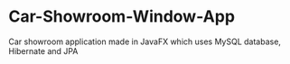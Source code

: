 # Car-Showroom-Window-App
Car showroom application made in JavaFX which uses MySQL database, Hibernate and JPA
